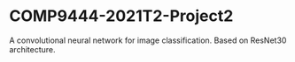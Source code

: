 # COMP9444-2021T2-Project2
A convolutional neural network for image classification. Based on ResNet30 architecture.
